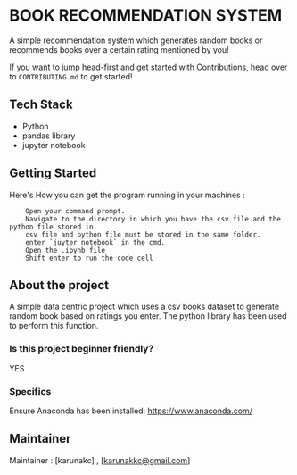 # BOOK RECOMMENDATION SYSTEM
A simple recommendation system which generates random books or recommends books over a certain rating mentioned by you!

If you want to jump head-first and get started with Contributions, head over to
`CONTRIBUTING.md` to get started!

## Tech Stack
- Python
- pandas library
- jupyter notebook
## Getting Started
Here's How you can get the program running in your machines :
```
    Open your command prompt.
    Navigate to the directory in which you have the csv file and the python file stored in.
    csv file and python file must be stored in the same folder.
    enter `juyter notebook` in the cmd.
    Open the .ipynb file
    Shift enter to run the code cell
```
## About the project
A simple data centric project which uses a csv books dataset to generate random book based on ratings you enter. The python library has been used to perform this function.

### Is this project beginner friendly?
YES
### Specifics
Ensure Anaconda has been installed: https://www.anaconda.com/
## Maintainer
Maintainer : [karunakc] , [karunakkc@gmail.com]
